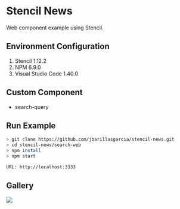 # Stencil News
Web component example using Stencil.

## Environment Configuration
1. Stencil 1.12.2
2. NPM 6.9.0
3. Visual Studio Code 1.40.0

## Custom Component
* search-query

## Run Example
```sh
> git clone https://github.com/jbarillasgarcia/stencil-news.git
> cd stencil-news/search-web
> npm install
> npm start

URL: http://localhost:3333
```
## Gallery
![](../images/01-basic-movement.jpg)
